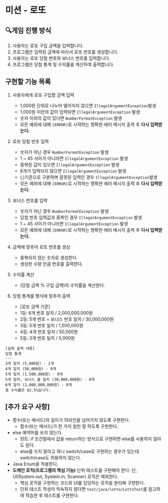 # 미션 - 로또

## 🔍게임 진행 방식

1. 사용자는 로또 구입 금액을 입력합니다.
2. 프로그램은 입력된 금액에 따라서 로또 번호를 생성합니다.
3. 사용자는 로또 당첨 번호와 보너스 번호를 입력합니다.
4. 프로그램은 당첨 통계 및 수익률을 계산하여 출력합니다.

## 구현할 기능 목록

1. 사용자에게 로또 구입할 금액 입력
    - 1,000원 단위로 나누어 떨어지지 않으면 `IllegalArgumentException`발생
    - 1,000원 미만의 값이 입력되면 `IllegalArgumentException` 발생
    - 숫자 이외의 값이 있다면 `NumberFormatException` 발생
    - 모든 예외에 대해 `[ERROR]`로 시작하는 명확한 에러 메시지 출력 후 **다시 입력받는다.**

2. 로또 당첨 번호 입력
    - 숫자가 아닌 경우 `NumberFormatException` 발생
    - 1 ~ 45 사이가 아니라면 `IllegalArgumentException` 발생
    - 중복된 값이 있으면 `IllegalArgumentException` 발생
    - 6개가 입력되지 않으면 `IllegalArgumentException` 발생
    - (,)기준으로 구분하며 잘못된 입력인 경우 `IllegalArgumentException`발생
    - 모든 예외에 대해 `[ERROR]`로 시작하는 명확한 에러 메시지 출력 후 **다시 입력받는다.**

3. 보너스 번호를 입력
    - 숫자가 아닌 경우 `NumberFormatException` 발생
    - 당첨 번호 입력값과 중복인 경우 `IllegalArgumentException` 발생
    - 1 ~ 45 사이가 아니라면 `IllegalArgumentException` 발생
    - 모든 예외에 대해 `[ERROR]`로 시작하는 명확한 에러 메시지 출력 후 **다시 입력받는다.**

4. 금액에 맞추어 로또 번호를 생성
    - 중복되지 않는 숫자로 생성한다.
    - 생성한 수량 만큼 번호를 출력한다.

5. 수익률 계산
    - (당첨 금액 % 구입 금액)의 수익률을 계산한다.


6. 당첨 통계를 형식에 맞추어 출력
    - [로또 금액 기준]
    - 1등: 6개 번호 일치 / 2,000,000,000원
    - 2등: 5개 번호 + 보너스 번호 일치 / 30,000,000원
    - 3등: 5개 번호 일치 / 1,500,000원
    - 4등: 4개 번호 일치 / 50,000원
    - 5등: 3개 번호 일치 / 5,000원

```
[실제 출력 내용]
당첨 통계
---
3개 일치 (5,000원) - 1개
4개 일치 (50,000원) - 0개
5개 일치 (1,500,000원) - 0개
5개 일치, 보너스 볼 일치 (30,000,000원) - 0개
6개 일치 (2,000,000,000원) - 0개
총 수익률은 62.5%입니다.
```

## [추가 요구 사항]

- 함수(또는 메서드)의 길이가 15라인을 넘어가지 않도록 구현한다.
    - 함수(또는 메서드)가 한 가지 일만 잘 하도록 구현한다.
- else 예약어를 쓰지 않는다.
    - 힌트: if 조건절에서 값을 return하는 방식으로 구현하면 else를 사용하지 않아도 된다.
    - else를 쓰지 말라고 하니 switch/case로 구현하는 경우가 있는데 switch/case도 허용하지 않는다.
- Java Enum을 적용한다.
- **도메인 로직(프로그램의 핵심 기능)** 단위 테스트를 구현해야 한다. 단, UI(System.out, System.in, Scanner) 로직은 제외한다.
    - 핵심 로직을 구현하는 코드와 UI를 담당하는 로직을 분리해 구현한다.
    - 단위 테스트 작성이 익숙하지 않다면 `test/java/lotto/LottoTest`를 참고하여 학습한 후 테스트를 구현한다.
